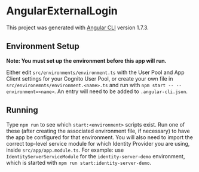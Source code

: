 # AngularExternalLogin

This project was generated with [Angular CLI](https://github.com/angular/angular-cli) version 1.7.3.

## Environment Setup

**Note: You must set up the environment before this app will run.**

Either edit `src/environments/environment.ts` with the User Pool and App Client settings for your Cognito User Pool,
or create your own file in `src/environemnts/environment.<name>.ts` and run with `npm start -- --environment=<name>`.
An entry will need to be added to `.angular-cli.json`.


## Running

Type `npm run` to see which `start:<environment>` scripts exist.  Run one of these (after creating the associated environment file, if necessary)
to have the app be configured for that environment.  You will also need to import the correct top-level service module for which
Identity Provider you are using, inside `src/app/app.module.ts`.  For example: use `IdentityServerServiceModule` for the `identity-server-demo`
environment, which is started with `npm run start:identity-server-demo`.
